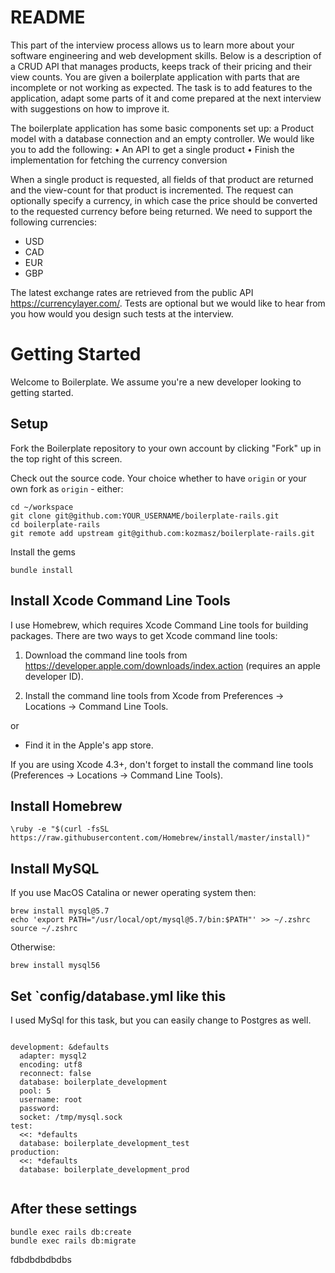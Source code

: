 # README

This part of the interview process allows us to learn more about your software engineering and web development skills. Below is a description of a CRUD API that manages products, keeps track of their pricing and their view counts. You are given a boilerplate application with parts that are incomplete or not working as expected. The task is to add features to the application, adapt some parts of it and come prepared at the next interview with suggestions on how to improve it.

The boilerplate application has some basic components set up: a Product model with a database connection and an empty controller. We would like you to add the following:
•	An API to get a single product
•	Finish the implementation for fetching the currency conversion

When a single product is requested, all fields of that product are returned and the view-count for that product is incremented. The request can optionally specify a currency, in which case the price should be converted to the requested currency before being returned. We need to support the following currencies:
*	USD
*	CAD
*	EUR
*	GBP

The latest exchange rates are retrieved from the public API https://currencylayer.com/. Tests are optional but we would like to hear from you how would you design such tests at the interview.

Getting Started
================================

Welcome to Boilerplate. We assume you're a new developer looking to getting
started.

Setup
-------------------

Fork the Boilerplate repository to your own account by clicking "Fork" up in the top right of this screen.

Check out the source code. Your choice whether to have `origin` or your own fork as `origin` - either:

    cd ~/workspace
    git clone git@github.com:YOUR_USERNAME/boilerplate-rails.git
    cd boilerplate-rails
    git remote add upstream git@github.com:kozmasz/boilerplate-rails.git
    
Install the gems

    bundle install
    
## Install Xcode Command Line Tools

I use Homebrew, which requires Xcode Command Line tools for building packages. There are two ways to get Xcode command line tools:
 
1. Download the command line tools from https://developer.apple.com/downloads/index.action (requires an apple developer ID).

2. Install the command line tools from Xcode from Preferences -> Locations -> Command Line Tools.

or

* Find it in the Apple's app store.

If you are using Xcode 4.3+, don't forget to install the command line tools (Preferences -> Locations -> Command Line Tools).

## Install Homebrew

`\ruby -e "$(curl -fsSL https://raw.githubusercontent.com/Homebrew/install/master/install)"`

## Install MySQL

If you use MacOS Catalina or newer operating system then:

```shell
brew install mysql@5.7
echo 'export PATH="/usr/local/opt/mysql@5.7/bin:$PATH"' >> ~/.zshrc
source ~/.zshrc
```

Otherwise:

```shell
brew install mysql56
```

## Set `config/database.yml like this

I used MySql for this task, but you can easily change to Postgres as well.
````

development: &defaults
  adapter: mysql2
  encoding: utf8
  reconnect: false
  database: boilerplate_development
  pool: 5
  username: root
  password:
  socket: /tmp/mysql.sock
test:
  <<: *defaults
  database: boilerplate_development_test
production:
  <<: *defaults
  database: boilerplate_development_prod
  
  ````
  


## After these settings

`bundle exec rails db:create`\
`bundle exec rails db:migrate`


fdbdbdbdbdbs
